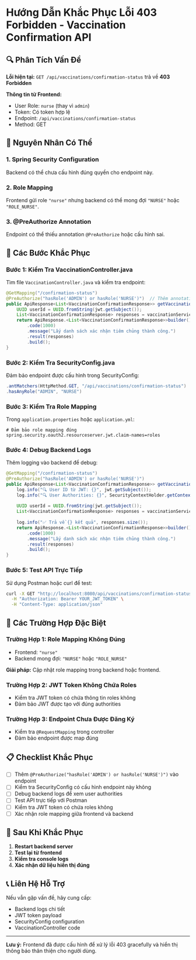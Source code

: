 # Hướng Dẫn Khắc Phục Lỗi 403 Forbidden - Vaccination Confirmation API

## 🔍 Phân Tích Vấn Đề

**Lỗi hiện tại:** `GET /api/vaccinations/confirmation-status` trả về **403 Forbidden**

**Thông tin từ Frontend:**
- User Role: `nurse` (thay vì `admin`)
- Token: Có token hợp lệ
- Endpoint: `/api/vaccinations/confirmation-status`
- Method: GET

## 🎯 Nguyên Nhân Có Thể

### 1. **Spring Security Configuration**
Backend có thể chưa cấu hình đúng quyền cho endpoint này.

### 2. **Role Mapping**
Frontend gửi role `"nurse"` nhưng backend có thể mong đợi `"NURSE"` hoặc `"ROLE_NURSE"`.

### 3. **@PreAuthorize Annotation**
Endpoint có thể thiếu annotation `@PreAuthorize` hoặc cấu hình sai.

## 🔧 Các Bước Khắc Phục

### Bước 1: Kiểm Tra VaccinationController.java

Tìm file `VaccinationController.java` và kiểm tra endpoint:

```java
@GetMapping("/confirmation-status")
@PreAuthorize("hasRole('ADMIN') or hasRole('NURSE')")  // Thêm annotation này
public ApiResponse<List<VaccinationConfirmationResponse>> getVaccinationConfirmations(@AuthenticationPrincipal Jwt jwt) {
    UUID userId = UUID.fromString(jwt.getSubject());
    List<VaccinationConfirmationResponse> responses = vaccinationService.getVaccinationConfirmations(userId);
    return ApiResponse.<List<VaccinationConfirmationResponse>>builder()
        .code(1000)
        .message("Lấy danh sách xác nhận tiêm chủng thành công.")
        .result(responses)
        .build();
}
```

### Bước 2: Kiểm Tra SecurityConfig.java

Đảm bảo endpoint được cấu hình trong SecurityConfig:

```java
.antMatchers(HttpMethod.GET, "/api/vaccinations/confirmation-status")
.hasAnyRole("ADMIN", "NURSE")
```

### Bước 3: Kiểm Tra Role Mapping

Trong `application.properties` hoặc `application.yml`:

```properties
# Đảm bảo role mapping đúng
spring.security.oauth2.resourceserver.jwt.claim-names=roles
```

### Bước 4: Debug Backend Logs

Thêm logging vào backend để debug:

```java
@GetMapping("/confirmation-status")
@PreAuthorize("hasRole('ADMIN') or hasRole('NURSE')")
public ApiResponse<List<VaccinationConfirmationResponse>> getVaccinationConfirmations(@AuthenticationPrincipal Jwt jwt) {
    log.info("🔍 User ID từ JWT: {}", jwt.getSubject());
    log.info("🔍 User Authorities: {}", SecurityContextHolder.getContext().getAuthentication().getAuthorities());
    
    UUID userId = UUID.fromString(jwt.getSubject());
    List<VaccinationConfirmationResponse> responses = vaccinationService.getVaccinationConfirmations(userId);
    
    log.info("✅ Trả về {} kết quả", responses.size());
    return ApiResponse.<List<VaccinationConfirmationResponse>>builder()
        .code(1000)
        .message("Lấy danh sách xác nhận tiêm chủng thành công.")
        .result(responses)
        .build();
}
```

### Bước 5: Test API Trực Tiếp

Sử dụng Postman hoặc curl để test:

```bash
curl -X GET "http://localhost:8080/api/vaccinations/confirmation-status" \
  -H "Authorization: Bearer YOUR_JWT_TOKEN" \
  -H "Content-Type: application/json"
```

## 🚨 Các Trường Hợp Đặc Biệt

### Trường Hợp 1: Role Mapping Không Đúng
- Frontend: `"nurse"`
- Backend mong đợi: `"NURSE"` hoặc `"ROLE_NURSE"`

**Giải pháp:** Cập nhật role mapping trong backend hoặc frontend.

### Trường Hợp 2: JWT Token Không Chứa Roles
- Kiểm tra JWT token có chứa thông tin roles không
- Đảm bảo JWT được tạo với đúng authorities

### Trường Hợp 3: Endpoint Chưa Được Đăng Ký
- Kiểm tra `@RequestMapping` trong controller
- Đảm bảo endpoint được map đúng

## 📋 Checklist Khắc Phục

- [ ] Thêm `@PreAuthorize("hasRole('ADMIN') or hasRole('NURSE')")` vào endpoint
- [ ] Kiểm tra SecurityConfig có cấu hình endpoint này không
- [ ] Debug backend logs để xem user authorities
- [ ] Test API trực tiếp với Postman
- [ ] Kiểm tra JWT token có chứa roles không
- [ ] Xác nhận role mapping giữa frontend và backend

## 🔄 Sau Khi Khắc Phục

1. **Restart backend server**
2. **Test lại từ frontend**
3. **Kiểm tra console logs**
4. **Xác nhận dữ liệu hiển thị đúng**

## 📞 Liên Hệ Hỗ Trợ

Nếu vẫn gặp vấn đề, hãy cung cấp:
- Backend logs chi tiết
- JWT token payload
- SecurityConfig configuration
- VaccinationController code

---

**Lưu ý:** Frontend đã được cấu hình để xử lý lỗi 403 gracefully và hiển thị thông báo thân thiện cho người dùng. 